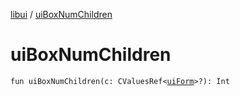 [libui](README.md) / [uiBoxNumChildren](ui-box-num-children.md)

# uiBoxNumChildren

`fun uiBoxNumChildren(c: CValuesRef<`[`uiForm`](ui-form.md)`>?): Int`
